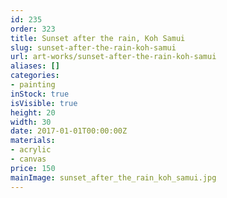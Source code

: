 ```yaml
---
id: 235
order: 323
title: Sunset after the rain, Koh Samui
slug: sunset-after-the-rain-koh-samui
url: art-works/sunset-after-the-rain-koh-samui
aliases: []
categories:
- painting
inStock: true
isVisible: true
height: 20
width: 30
date: 2017-01-01T00:00:00Z
materials:
- acrylic
- canvas
price: 150
mainImage: sunset_after_the_rain_koh_samui.jpg
---
```

